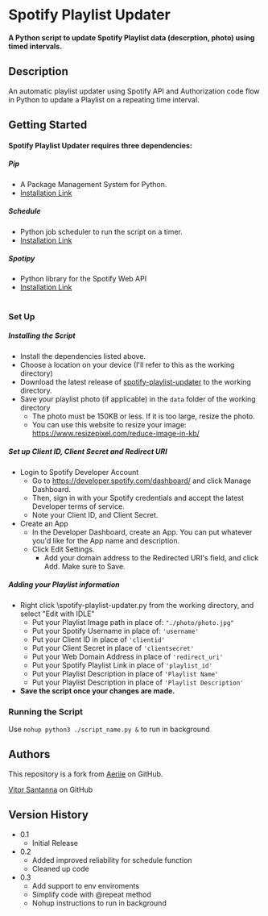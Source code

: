 # Spotify Playlist Updater


#### A Python script to update Spotify Playlist data (descrption, photo) using timed intervals.  

## Description

An automatic playlist updater using Spotify API and Authorization code flow in Python to update a Playlist on a repeating time interval. 

## Getting Started

#### Spotify Playlist Updater requires three dependencies: 

##### Pip

* A Package Management System for Python.
* [Installation Link](https://pip.pypa.io/en/stable/installation/)

##### Schedule
* Python job scheduler to run the script on a timer.
* [Installation Link](https://schedule.readthedocs.io/en/stable/installation.html)

##### Spotipy
* Python library for the Spotify Web API
* [Installation Link](https://spotipy.readthedocs.io/en/2.19.0/#installation)

#

### Set Up

##### Installing the Script

* Install the dependencies listed above. 
* Choose a location on your device (I'll refer to this as the working directory)
* Download the latest release of [spotify-playlist-updater](https://github.com/aeriie/spotify-playlist-updater/) to the working directory. 
* Save your playlist photo (if applicable) in the ``data`` folder of the working directory
    * The photo must be 150KB or less. If it is too large, resize the photo. 
    * You can use this website to resize your image: https://www.resizepixel.com/reduce-image-in-kb/

##### Set up Client ID, Client Secret and Redirect URI
* Login to Spotify Developer Account
    * Go to https://developer.spotify.com/dashboard/ and click Manage Dashboard. 
    * Then, sign in with your Spotify credentials and accept the latest Developer terms of service.
    * Note your Client ID, and Client Secret. 
* Create an App
    * In the Developer Dashboard, create an App. You can put whatever you'd like for the App name and description. 
    * Click Edit Settings. 
        * Add your domain address to the Redirected URI's field, and click Add. Make sure to Save. 

##### Adding your Playlist information
* Right click \spotify-playlist-updater.py from the working directory, and select "Edit with IDLE"
   * Put your Playlist Image path in place of: ```` "./photo/photo.jpg" ````
   * Put your Spotify Username in place of: ```` 'username' ````
   * Put your Client ID in place of ```` 'clientid' ````
   * Put your Client Secret in place of ```` 'clientsecret' ````
   * Put your Web Domain Address in place of ```` 'redirect_uri' ````
   * Put your Spotify Playlist Link in place of ```` 'playlist_id' ````
   * Put your Playlist Description in place of ```` 'Playlist Name' ````
   * Put your Playlist Description in place of ```` 'Playlist Description' ````
* **Save the script once your changes are made.** 


### Running the Script
 Use `nohup python3 ./script_name.py &` to run in background

## Authors
This repository is a fork from [Aeriie](https://github.com/aeriie) on GitHub.

[Vitor Santanna](https://github.com/vitorsantanna2) on GitHub

## Version History

* 0.1
    * Initial Release
* 0.2
   * Added improved reliability for schedule function
   * Cleaned up code
* 0.3
  * Add support to env enviroments
  * Simplify code with @repeat method
  * Nohup instructions to run in background
